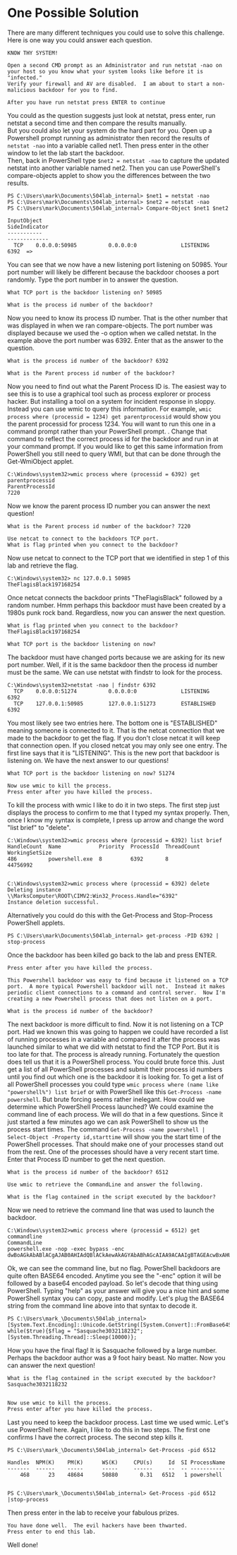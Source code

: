 # One Possible Solution

There are many different techniques you could use to solve this challenge.  Here is one way you could answer each question.

```
KNOW THY SYSTEM!

Open a second CMD prompt as an Administrator and run netstat -nao on your host so you know what your system looks like before it is "infected."
Verify your firewall and AV are disabled.  I am about to start a non-malicious backdoor for you to find.

After you have run netstat press ENTER to continue
```
You could as the question suggests just look at netstat, press enter, run netstat a second time and then compare the results manually.  
But you could also let your system do the hard part for you.  Open up a Powershell prompt running as administrator then record the results of `netstat -nao` into a variable called net1.  Then press enter in the other window to let the lab start the backdoor.  
Then, back in PowerShell type `$net2 = netstat -nao` to capture the updated netstat into another variable named net2.  Then you can use PowerShell's compare-objects applet to show you the differences between the two results.

```
PS C:\Users\mark\Documents\504lab_internal> $net1 = netstat -nao
PS C:\Users\mark\Documents\504lab_internal> $net2 = netstat -nao
PS C:\Users\mark\Documents\504lab_internal> Compare-Object $net1 $net2

InputObject                                                                  SideIndicator
-----------                                                                  -------------
  TCP    0.0.0.0:50985          0.0.0.0:0              LISTENING       6392  =>
```

You can see that we now have a new listening port listening on 50985.  Your port number will likely be different because the backdoor chooses a port randomly. Type the port number in to answer the question.

```
What TCP port is the backdoor listening on? 50985

What is the process id number of the backdoor?
```

Now you need to know its process ID number.  That is the other number that was displayed in when we ran compare-objects.  The port number was displayed because we used the -o option when we called netstat.  In the example above the port number was 6392.  Enter that as the answer to the question.

```
What is the process id number of the backdoor? 6392

What is the Parent process id number of the backdoor?
```

Now you need to find out what the Parent Process ID is.  The easiest way to see this is to use a graphical tool such as process explorer or process hacker.  But installing a tool on a system for incident response in sloppy.  Instead you can use wmic to query this information.  For example, `wmic process where (processid = 1234) get parentprocessid` would show you the parent processid for process 1234. You will want to run this one in a command prompt rather than your PowerShell prompt.  .  Change that command to reflect the correct process id for the backdoor and run in at your command prompt.  If you would like to get this same information from PowerShell you still need to query WMI, but that can be done through the Get-WmiObject applet.  

```
C:\Windows\system32>wmic process where (processid = 6392) get parentprocessid
ParentProcessId
7220
```

Now we know the parent process ID number you can answer the next question!

```
What is the Parent process id number of the backdoor? 7220

Use netcat to connect to the backdoors TCP port.
What is flag printed when you connect to the backdoor?
```

Now use netcat to connect to the TCP port that we identified in step 1 of this lab and retrieve the flag.

```
C:\Windows\system32> nc 127.0.0.1 50985
TheFlagisBlack197168254

```

Once netcat connects the backdoor prints "TheFlagisBlack" followed by a random number.  Hmm perhaps this backdoor must have been created by a 1980s punk rock band. Regardless, now you can answer the next question.

```
What is flag printed when you connect to the backdoor? TheFlagisBlack197168254

What TCP port is the backdoor listening on now?
```

The backdoor must have changed ports because we are asking for its new port number.  Well, if it is the same backdoor then the process id number must be the same.  We can use netstat with findstr to look for the process.

```
C:\Windows\system32>netstat -nao | findstr 6392
  TCP    0.0.0.0:51274          0.0.0.0:0              LISTENING       6392  
  TCP    127.0.0.1:50985        127.0.0.1:51273        ESTABLISHED     6392
```

You most likely see two entries here.  The bottom one is "ESTABLISHED" meaning someone is connected to it.  That is the netcat connection that we made to the backdoor to get the flag. If you don't close netcat it will keep that connection open. If you closed netcat you may only see one entry.  The first line says that it is "LISTENING".  This is the new port that backdoor is listening on.  We have the next answer to our questions!

```
What TCP port is the backdoor listening on now? 51274

Now use wmic to kill the process.
Press enter after you have killed the process.
```

To kill the process with wmic I like to do it in two steps.  The first step just displays the process to confirm to me that I typed my syntax properly.  Then, once I know my syntax is complete, I press up arrow and change the word "list brief" to "delete".

```
C:\Windows\system32>wmic process where (processid = 6392) list brief
HandleCount  Name            Priority  ProcessId  ThreadCount  WorkingSetSize
486          powershell.exe  8         6392       8            44756992


C:\Windows\system32>wmic process where (processid = 6392) delete
Deleting instance \\MarksComputer\ROOT\CIMV2:Win32_Process.Handle="6392"
Instance deletion successful.
```

Alternatively you could do this with the Get-Process and Stop-Process PowerShell applets.	
```
PS C:\Users\mark\Documents\504lab_internal> get-process -PID 6392 | stop-process
```
Once the backdoor has been killed go back to the lab and press ENTER.

```
Press enter after you have killed the process.

This Powershell backdoor was easy to find because it listened on a TCP port.  A more typical Powershell backdoor will not.  Instead it makes periodic client connections to a command and control server.  Now I'm creating a new Powershell process that does not listen on a port.

What is the process id number of the backdoor?
```

The next backdoor is more difficult to find.  Now it is not listening on a TCP port.  Had we known this was going to happen we could have recorded a list of running processes in a variable and compared it after the process was launched similar to what we did with netstat to find the TCP Port.  But it is too late for that.  The process is already running.  Fortunately the question does tell us that it is a PowerShell process. You could brute force this.  Just get a list of all PowerShell processes and submit their process id numbers until you find out which one is the backdoor it is looking for.  To get a list of all PowerShell processes you could type `wmic process where (name like "powershell%") list brief` or with PowerShell like this `Get-Process -name powershell`.  But brute forcing seems rather inelegant.  How could we determine which PowerShell Process launched? We could examine the command line of each process.  We will do that in a few questions.  Since it just started a few minutes ago we can ask PowerShell to show us the process start times. The command `Get-Process -name powershell | Select-Object -Property id,starttime`  will show you the start time of the PowerShell processes. That should make one of your processes stand out from the rest. One of the processes should have a very recent start time. Enter that Process ID number to get the next question.

```
What is the process id number of the backdoor? 6512

Use wmic to retrieve the CommandLine and answer the following.

What is the flag contained in the script executed by the backdoor?
```
Now we need to retrieve the command line that was used to launch the backdoor.

```
C:\Windows\system32>wmic process where (processid = 6512) get commandline
CommandLine                                                                                                                            
powershell.exe -nop -exec bypass -enc dwBoAGkAbABlACgAJAB0AHIAdQBlACkAewAkAGYAbABhAGcAIAA9ACAAIgBTAGEAcwBxAHUAYQBjAGgAZQAzADAAMwAyADEAMQA4ADIAMwAyACIAOwAgAFsAUwB5AHMAdABlAG0ALgBUAGgAcgBlAGEAZABpAG4AZwAuAFQAaAByAGUAYQBkAF0AOgA6AFMAbABlAGUAcAAoADEAMAAwADAAMAApAH0AOwA=
```

Ok, we can see the command line, but no flag. PowerShell backdoors are quite often BASE64 encoded. Anytime you see the "-enc" option it will be followed by a base64 encoded payload. So let's decode that thing using PowerShell.  Typing "help" as your answer will give you a nice hint and some PowerShell syntax you can copy, paste and modify. Let's plug the BASE64 string from the command line above into that syntax to decode it.

```
PS C:\Users\mark_\Documents\504lab_internal> [System.Text.Encoding]::Unicode.GetString([System.Convert]::FromBase64String("dwBoAGkAbABlACgAJAB0AHIAdQBlACkAewAkAGYAbABhAGcAIAA9ACAAIgBTAGEAcwBxAHUAYQBjAGgAZQAzADAAMwAyADEAMQA4ADIAMwAyACIAOwAgAFsAUwB5AHMAdABlAG0ALgBUAGgAcgBlAGEAZABpAG4AZwAuAFQAaAByAGUAYQBkAF0AOgA6AFMAbABlAGUAcAAoADEAMAAwADAAMAApAH0AOwA="))
while($true){$flag = "Sasquache3032118232"; [System.Threading.Thread]::Sleep(10000)};
```
How you have the final flag! It is Sasquache followed by a large number. Perhaps the backdoor author was a 9 foot hairy beast. No matter.  Now you can answer the next question!

```
What is the flag contained in the script executed by the backdoor? Sasquache3032118232


Now use wmic to kill the process.
Press enter after you have killed the process.
```

Last you need to keep the backdoor process. Last time we used wmic.  Let's use PowerShell here.  Again, I like to do this in two steps.  The first one confirms I have the correct process.  The second step kills it.

```
PS C:\Users\mark_\Documents\504lab_internal> Get-Process -pid 6512

Handles  NPM(K)    PM(K)      WS(K)     CPU(s)     Id  SI ProcessName
-------  ------    -----      -----     ------     --  -- -----------
    468      23    48684      50880       0.31   6512   1 powershell


PS C:\Users\mark_\Documents\504lab_internal> Get-Process -pid 6512 |stop-process
```

Then press enter in the lab to receive your fabulous prizes.

```
You have done well.  The evil hackers have been thwarted.
Press enter to end this lab.
```

Well done!
